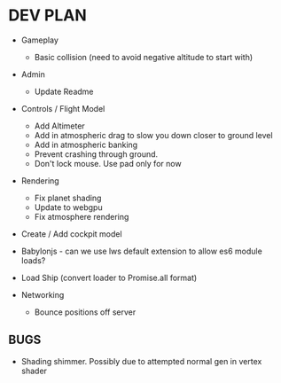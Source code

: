 # DEV PLAN

* Gameplay
  * Basic collision (need to avoid negative altitude to start with)

* Admin
  * Update Readme
* Controls / Flight Model
  * Add Altimeter
  * Add in atmospheric drag to slow you down closer to ground level
  * Add in atmospheric banking
  * Prevent crashing through ground.
  * Don't lock mouse. Use pad only for now
* Rendering
  * Fix planet shading
  * Update to webgpu
  * Fix atmosphere rendering
* Create / Add cockpit model
* Babylonjs - can we use lws default extension to allow es6 module loads? 
* Load Ship (convert loader to Promise.all format)
* Networking
  * Bounce positions off server

## BUGS
* Shading shimmer. Possibly due to attempted normal gen in vertex shader
